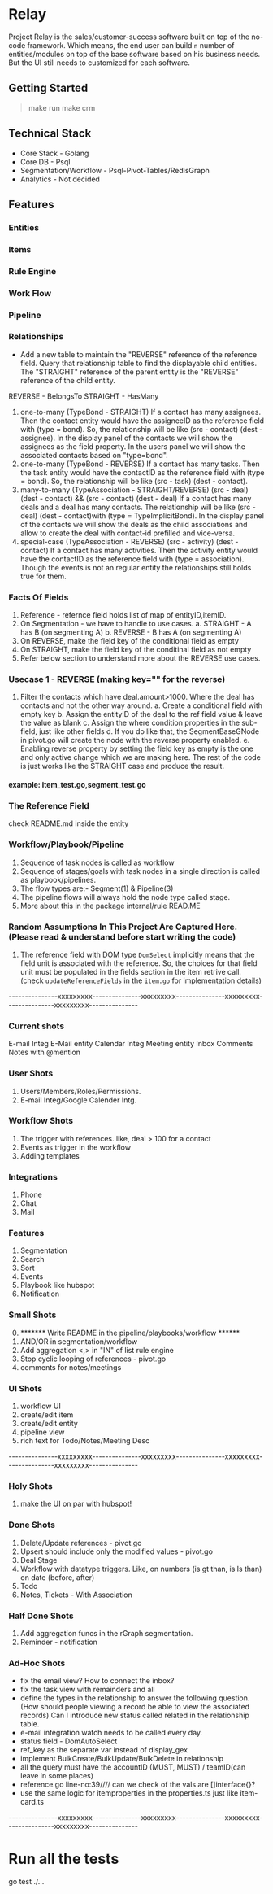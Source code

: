 # Relay
Project Relay is the sales/customer-success software built on top of the no-code framework. Which means, the end user can build `n` number of entities/modules on top of the base software based on his business needs. But the UI still needs to customized for each software.

## Getting Started
> make run
> make crm

## Technical Stack
- Core Stack - Golang
- Core DB - Psql
- Segmentation/Workflow - Psql-Pivot-Tables/RedisGraph
- Analytics - Not decided

## Features

### Entities

### Items

### Rule Engine

### Work Flow

### Pipeline

### Relationships
- Add a new table to maintain the "REVERSE" reference of the reference field. Query that relationship table to find the displayable child entities. The "STRAIGHT" reference of the parent entity is the "REVERSE" reference of the child entity.

REVERSE - BelongsTo
STRAIGHT - HasMany

1. one-to-many (TypeBond - STRAIGHT)
If a contact has many assignees. Then the contact entity would have the assigneeID as the reference field with (type = bond). So, the relationship will be like (src - contact) (dest - assignee). In the display panel of the contacts we will show the assignees as the field property. In the users panel we will show the associated contacts based on "type=bond".
2. one-to-many (TypeBond - REVERSE)
If a contact has many tasks. Then the task entity would have the contactID as the reference field with (type = bond). So, the relationship will be like (src - task) (dest - contact). 
3. many-to-many (TypeAssociation - STRAIGHT/REVERSE) (src - deal) (dest - contact) && (src - contact) (dest - deal)
If a contact has many deals and a deal has many contacts. The relationship will be like (src - deal) (dest - contact)with (type = TypeImplicitBond). In the display panel of the contacts we will show the deals as the child associations and allow to create the deal with contact-id prefilled and vice-versa.
4. special-case (TypeAssociation - REVERSE) (src - activity) (dest - contact)
If a contact has many activities. Then the activity entity would have the contactID as the reference field with (type = association). Though the events is not an regular entity the relationships still holds true for them.

### Facts Of Fields
1. Reference - refernce field holds list of map of entityID,itemID.
2. On Segmentation - we have to handle to use cases. 
    a. STRAIGHT - A has B (on segmenting A)
    b. REVERSE  - B has A (on segmenting A)
3. On REVERSE, make the field key of the conditional field as empty
4. On STRAIGHT, make the field key of the conditinal field as not empty
5. Refer below section to understand more about the REVERSE use cases.

### Usecase 1 - REVERSE (making key="" for the reverse)
1. Filter the contacts which have deal.amount>1000. Where the deal has contacts and not the other way around.
    a. Create a conditional field with empty key
    b. Assign the entityID of the deal to the ref field value & leave the value as blank
    c. Assign the where condition properties in the sub-field, just like other fields
    d. If you do like that, the SegmentBaseGNode in pivot.go will create the node with the reverse property enabled.
    e. Enabling reverse property by setting the field key as empty is the one and only active change which we are making here. The rest of the code is just works like the STRAIGHT case and produce the result. 
#### example: item_test.go,segment_test.go

### The Reference Field
check README.md inside the entity

### Workflow/Playbook/Pipeline
1. Sequence of task nodes is called as workflow
2. Sequence of stages/goals with task nodes in a single direction is called as playbook/pipelines. 
3. The flow types are:- Segment(1) & Pipeline(3)
4. The pipeline flows will always hold the node type called stage.
100. More about this in the package internal/rule READ.ME

### Random Assumptions In This Project Are Captured Here. (Please read & understand before start writing the code)
1. The reference field with DOM type `DomSelect` implicitly means that the field unit is associated with the reference. So, the choices for that field unit must be populated in the fields section in the item retrive call.
(check `updateReferenceFields` in the `item.go` for implementation details)

---------------xxxxxxxxx---------------xxxxxxxxx---------------xxxxxxxxx---------------xxxxxxxxx---------------
### Current shots
E-mail Integ
E-Mail entity
Calendar Integ
Meeting entity
Inbox
Comments
Notes with @mention

### User Shots
1. Users/Members/Roles/Permissions.
2. E-mail Integ/Google Calender Intg.

### Workflow Shots
1. The trigger with references. like, deal > 100 for a contact
2. Events as trigger in the workflow
3. Adding templates

### Integrations
1. Phone 
2. Chat
3. Mail

### Features
1. Segmentation
2. Search
3. Sort
4. Events
5. Playbook like hubspot
6. Notification

### Small Shots
0. ******* Write README in the pipeline/playbooks/workflow ******
1. AND/OR in segmentation/workflow
2. Add aggregation <,> in "IN" of list rule engine
3. Stop cyclic looping of references - pivot.go
4. comments for notes/meetings

### UI Shots
1. workflow UI
2. create/edit item
3. create/edit entity
4. pipeline view
5. rich text for Todo/Notes/Meeting Desc

---------------xxxxxxxxx---------------xxxxxxxxx---------------xxxxxxxxx---------------xxxxxxxxx---------------

### Holy Shots
1. make the UI on par with hubspot!

### Done Shots
1. Delete/Update references - pivot.go 
2. Upsert should include only the modified values - pivot.go
3. Deal Stage
4. Workflow with datatype triggers. Like, on numbers (is gt than, is ls than) on date (before, after)
5. Todo
6. Notes, Tickets -  With Association

### Half Done Shots
1. Add aggregation funcs in the rGraph segmentation.
2. Reminder - notification

### Ad-Hoc Shots
- fix the email view? How to connect the inbox?
- fix the task view with remainders and all
- define the types in the relationship to answer the following question. (How should people viewing a record be able to view the associated records) Can I introduce new status called related in the relationship table.
- e-mail integration watch needs to be called every day.
- status field - DomAutoSelect
- ref_key as the separate var instead of display_gex
- implement BulkCreate/BulkUpdate/BulkDelete in relationship
- all the query must have the accountID (MUST, MUST) / teamID(can leave in some places)
- reference.go line-no:39//// can we check of the vals are []interface{}?
- use the same logic for itemproperties in the properties.ts just like item-card.ts


---------------xxxxxxxxx---------------xxxxxxxxx---------------xxxxxxxxx---------------xxxxxxxxx---------------



# Run all the tests 
go test ./...
